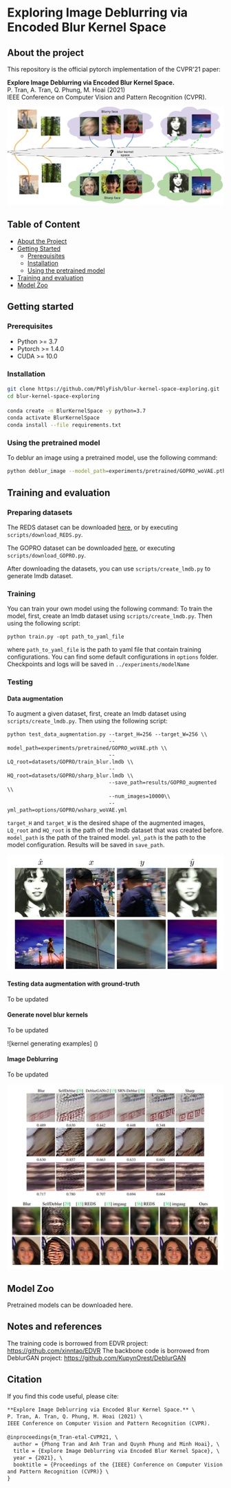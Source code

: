 # Exploring Image Deblurring via Encoded Blur Kernel Space

## About the project

This repository is the official pytorch implementation of the CVPR'21 paper: 

**Explore Image Deblurring via Encoded Blur Kernel Space.** \
P. Tran, A. Tran, Q. Phung, M. Hoai (2021) \
IEEE Conference on Computer Vision and Pattern Recognition (CVPR). 

![Blur kernel space](imgs/teaser.jpg)

## Table of Content 

* [About the Project](#about-the-project)
* [Getting Started](#getting-started)
  * [Prerequisites](#prerequisites)
  * [Installation](#installation)
  * [Using the pretrained model](#Using-the-pretrained-model)
* [Training and evaluation](#Training-and-evaluation)
* [Model Zoo](#Model-zoo)

## Getting started

### Prerequisites

* Python >= 3.7
* Pytorch >= 1.4.0
* CUDA >= 10.0

### Installation

``` sh
git clone https://github.com/P0lyFish/blur-kernel-space-exploring.git
cd blur-kernel-space-exploring

conda create -n BlurKernelSpace -y python=3.7
conda activate BlurKernelSpace
conda install --file requirements.txt

```

<!--
``` diff
- Please specify how to install the dependency libraries after installing pytorch line. 

```
-->

### Using the pretrained model


<!--
``` diff
- Please specify a very simple one-line command to use a pretrained model to deblur an image. You might need to specify how to download the pretrained model in the first place. Use the best generic model that you have. 
- You might want to provide a sample input image and a sample output image. People can run this simple command to reproduce the output image and compare with the provided out to verify that they have installed your code successfully. 

```
-->
To deblur an image using a pretrained model, use the following command:
``` sh
python deblur_image --model_path=experiments/pretrained/GOPRO_woVAE.pth --LQ_img=imgs/blur1.png
```


## Training and evaluation
### Preparing datasets
The REDS dataset can be downloaded [here](https://seungjunnah.github.io/Datasets/reds.html), or by executing `scripts/download_REDS.py`.

The GOPRO dataset can be downloaded [here](https://seungjunnah.github.io/Datasets/gopro), or executing `scripts/download_GOPRO.py`.

After downloading the datasets, you can use `scripts/create_lmdb.py` to generate lmdb dataset.

### Training
You can train your own model using the following command:
To train the model, first, create an lmdb dataset using `scripts/create_lmdb.py`. Then using the following script:
```
python train.py -opt path_to_yaml_file
```

where `path_to_yaml_file` is the path to yaml file that contain training configurations. You can find some default configurations in `options` folder. Checkpoints and logs will be saved in `../experiments/modelName`

### Testing
#### Data augmentation
To augment a given dataset, first, create an lmdb dataset using `scripts/create_lmdb.py`. Then using the following script:
```
python test_data_augmentation.py --target_H=256 --target_W=256 \\
                                 --model_path=experiments/pretrained/GOPRO_woVAE.pth \\
                                 --LQ_root=datasets/GOPRO/train_blur.lmdb \\
                                 --HQ_root=datasets/GOPRO/sharp_blur.lmdb \\
                                 --save_path=results/GOPRO_augmented \\
                                 --num_images=10000\\
                                 --yml_path=options/GOPRO/wsharp_woVAE.yml
```
`target_H` and `target_W` is the desired shape of the augmented images, `LQ_root` and `HQ_root` is the path of the lmdb dataset that was created before. `model_path` is the path of the trained model. `yml_path` is the path to the model configuration. Results will be saved in `save_path`.

![Data augmentation examples](imgs/augmentation.jpg)

#### Testing data augmentation with ground-truth
To be updated

#### Generate novel blur kernels
To be updated

![kernel generating examples]
()

#### Image Deblurring
To be updated

![Image deblurring examples](imgs/deblurring.jpg)

## Model Zoo
Pretrained models can be downloaded here.


## Notes and references
The training code is borrowed from EDVR project: https://github.com/xinntao/EDVR
The backbone code is borrowed from DeblurGAN project: https://github.com/KupynOrest/DeblurGAN

## Citation

If you find this code useful, please cite: 

```
**Explore Image Deblurring via Encoded Blur Kernel Space.** \
P. Tran, A. Tran, Q. Phung, M. Hoai (2021) \
IEEE Conference on Computer Vision and Pattern Recognition (CVPR). 

@inproceedings{m_Tran-etal-CVPR21, \
  author = {Phong Tran and Anh Tran and Quynh Phung and Minh Hoai}, \
  title = {Explore Image Deblurring via Encoded Blur Kernel Space}, \
  year = {2021}, \
  booktitle = {Proceedings of the {IEEE} Conference on Computer Vision and Pattern Recognition (CVPR)} \
}
```
